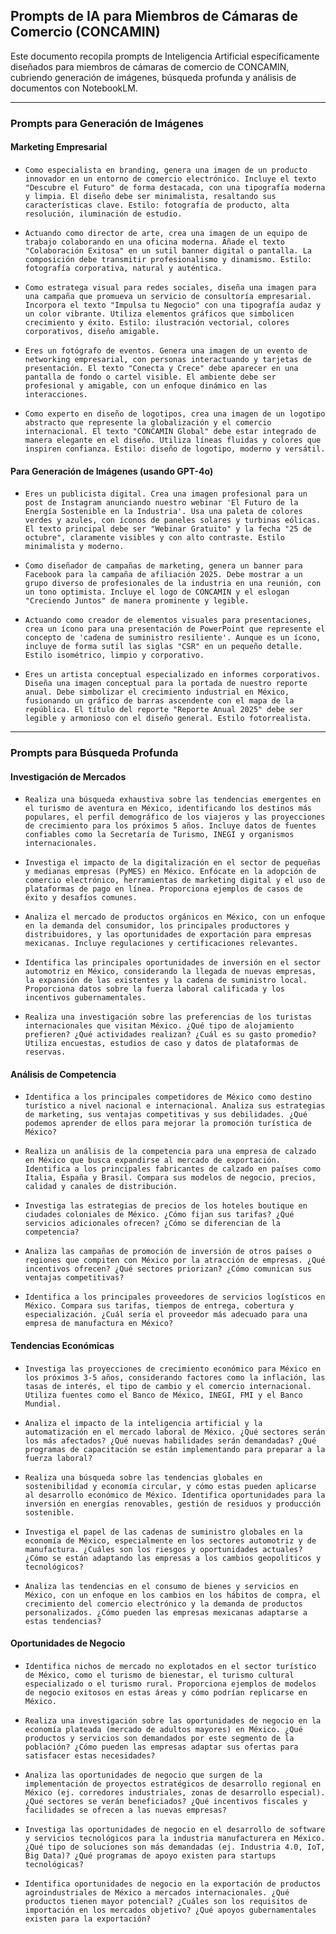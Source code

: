 ## Prompts de IA para Miembros de Cámaras de Comercio (CONCAMIN)

Este documento recopila prompts de Inteligencia Artificial específicamente diseñados para miembros de cámaras de comercio de CONCAMIN, cubriendo generación de imágenes, búsqueda profunda y análisis de documentos con NotebookLM.


---

### Prompts para Generación de Imágenes

#### Marketing Empresarial

*   ```
    Como especialista en branding, genera una imagen de un producto innovador en un entorno de comercio electrónico. Incluye el texto "Descubre el Futuro" de forma destacada, con una tipografía moderna y limpia. El diseño debe ser minimalista, resaltando sus características clave. Estilo: fotografía de producto, alta resolución, iluminación de estudio.
    ```
*   ```
    Actuando como director de arte, crea una imagen de un equipo de trabajo colaborando en una oficina moderna. Añade el texto "Colaboración Exitosa" en un sutil banner digital o pantalla. La composición debe transmitir profesionalismo y dinamismo. Estilo: fotografía corporativa, natural y auténtica.
    ```
*   ```
    Como estratega visual para redes sociales, diseña una imagen para una campaña que promueva un servicio de consultoría empresarial. Incorpora el texto "Impulsa tu Negocio" con una tipografía audaz y un color vibrante. Utiliza elementos gráficos que simbolicen crecimiento y éxito. Estilo: ilustración vectorial, colores corporativos, diseño amigable.
    ```
*   ```
    Eres un fotógrafo de eventos. Genera una imagen de un evento de networking empresarial, con personas interactuando y tarjetas de presentación. El texto "Conecta y Crece" debe aparecer en una pantalla de fondo o cartel visible. El ambiente debe ser profesional y amigable, con un enfoque dinámico en las interacciones.
    ```
*   ```
    Como experto en diseño de logotipos, crea una imagen de un logotipo abstracto que represente la globalización y el comercio internacional. El texto "CONCAMIN Global" debe estar integrado de manera elegante en el diseño. Utiliza líneas fluidas y colores que inspiren confianza. Estilo: diseño de logotipo, moderno y versátil.
    ```

#### Para Generación de Imágenes (usando GPT-4o)

*   ```
    Eres un publicista digital. Crea una imagen profesional para un post de Instagram anunciando nuestro webinar 'El Futuro de la Energía Sostenible en la Industria'. Usa una paleta de colores verdes y azules, con íconos de paneles solares y turbinas eólicas. El texto principal debe ser "Webinar Gratuito" y la fecha "25 de octubre", claramente visibles y con alto contraste. Estilo minimalista y moderno.
    ```
*   ```
    Como diseñador de campañas de marketing, genera un banner para Facebook para la campaña de afiliación 2025. Debe mostrar a un grupo diverso de profesionales de la industria en una reunión, con un tono optimista. Incluye el logo de CONCAMIN y el eslogan "Creciendo Juntos" de manera prominente y legible.
    ```
*   ```
    Actuando como creador de elementos visuales para presentaciones, crea un ícono para una presentación de PowerPoint que represente el concepto de 'cadena de suministro resiliente'. Aunque es un ícono, incluye de forma sutil las siglas "CSR" en un pequeño detalle. Estilo isométrico, limpio y corporativo.
    ```
*   ```
    Eres un artista conceptual especializado en informes corporativos. Diseña una imagen conceptual para la portada de nuestro reporte anual. Debe simbolizar el crecimiento industrial en México, fusionando un gráfico de barras ascendente con el mapa de la república. El título del reporte "Reporte Anual 2025" debe ser legible y armonioso con el diseño general. Estilo fotorrealista.
    ```

---

### Prompts para Búsqueda Profunda

#### Investigación de Mercados

*   ```
    Realiza una búsqueda exhaustiva sobre las tendencias emergentes en el turismo de aventura en México, identificando los destinos más populares, el perfil demográfico de los viajeros y las proyecciones de crecimiento para los próximos 5 años. Incluye datos de fuentes confiables como la Secretaría de Turismo, INEGI y organismos internacionales.
    ```
*   ```
    Investiga el impacto de la digitalización en el sector de pequeñas y medianas empresas (PyMES) en México. Enfócate en la adopción de comercio electrónico, herramientas de marketing digital y el uso de plataformas de pago en línea. Proporciona ejemplos de casos de éxito y desafíos comunes.
    ```
*   ```
    Analiza el mercado de productos orgánicos en México, con un enfoque en la demanda del consumidor, los principales productores y distribuidores, y las oportunidades de exportación para empresas mexicanas. Incluye regulaciones y certificaciones relevantes.
    ```
*   ```
    Identifica las principales oportunidades de inversión en el sector automotriz en México, considerando la llegada de nuevas empresas, la expansión de las existentes y la cadena de suministro local. Proporciona datos sobre la fuerza laboral calificada y los incentivos gubernamentales.
    ```
*   ```
    Realiza una investigación sobre las preferencias de los turistas internacionales que visitan México. ¿Qué tipo de alojamiento prefieren? ¿Qué actividades realizan? ¿Cuál es su gasto promedio? Utiliza encuestas, estudios de caso y datos de plataformas de reservas.
    ```

#### Análisis de Competencia

*   ```
    Identifica a los principales competidores de México como destino turístico a nivel nacional e internacional. Analiza sus estrategias de marketing, sus ventajas competitivas y sus debilidades. ¿Qué podemos aprender de ellos para mejorar la promoción turística de México?
    ```
*   ```
    Realiza un análisis de la competencia para una empresa de calzado en México que busca expandirse al mercado de exportación. Identifica a los principales fabricantes de calzado en países como Italia, España y Brasil. Compara sus modelos de negocio, precios, calidad y canales de distribución.
    ```
*   ```
    Investiga las estrategias de precios de los hoteles boutique en ciudades coloniales de México. ¿Cómo fijan sus tarifas? ¿Qué servicios adicionales ofrecen? ¿Cómo se diferencian de la competencia?
    ```
*   ```
    Analiza las campañas de promoción de inversión de otros países o regiones que compiten con México por la atracción de empresas. ¿Qué incentivos ofrecen? ¿Qué sectores priorizan? ¿Cómo comunican sus ventajas competitivas?
    ```
*   ```
    Identifica a los principales proveedores de servicios logísticos en México. Compara sus tarifas, tiempos de entrega, cobertura y especialización. ¿Cuál sería el proveedor más adecuado para una empresa de manufactura en México?
    ```

#### Tendencias Económicas

*   ```
    Investiga las proyecciones de crecimiento económico para México en los próximos 3-5 años, considerando factores como la inflación, las tasas de interés, el tipo de cambio y el comercio internacional. Utiliza fuentes como el Banco de México, INEGI, FMI y el Banco Mundial.
    ```
*   ```
    Analiza el impacto de la inteligencia artificial y la automatización en el mercado laboral de México. ¿Qué sectores serán los más afectados? ¿Qué nuevas habilidades serán demandadas? ¿Qué programas de capacitación se están implementando para preparar a la fuerza laboral?
    ```
*   ```
    Realiza una búsqueda sobre las tendencias globales en sostenibilidad y economía circular, y cómo estas pueden aplicarse al desarrollo económico de México. Identifica oportunidades para la inversión en energías renovables, gestión de residuos y producción sostenible.
    ```
*   ```
    Investiga el papel de las cadenas de suministro globales en la economía de México, especialmente en los sectores automotriz y de manufactura. ¿Cuáles son los riesgos y oportunidades actuales? ¿Cómo se están adaptando las empresas a los cambios geopolíticos y tecnológicos?
    ```
*   ```
    Analiza las tendencias en el consumo de bienes y servicios en México, con un enfoque en los cambios en los hábitos de compra, el crecimiento del comercio electrónico y la demanda de productos personalizados. ¿Cómo pueden las empresas mexicanas adaptarse a estas tendencias?
    ```

#### Oportunidades de Negocio

*   ```
    Identifica nichos de mercado no explotados en el sector turístico de México, como el turismo de bienestar, el turismo cultural especializado o el turismo rural. Proporciona ejemplos de modelos de negocio exitosos en estas áreas y cómo podrían replicarse en México.
    ```
*   ```
    Realiza una investigación sobre las oportunidades de negocio en la economía plateada (mercado de adultos mayores) en México. ¿Qué productos y servicios son demandados por este segmento de la población? ¿Cómo pueden las empresas adaptar sus ofertas para satisfacer estas necesidades?
    ```
*   ```
    Analiza las oportunidades de negocio que surgen de la implementación de proyectos estratégicos de desarrollo regional en México (ej. corredores industriales, zonas de desarrollo especial). ¿Qué sectores se verán beneficiados? ¿Qué incentivos fiscales y facilidades se ofrecen a las nuevas empresas?
    ```
*   ```
    Investiga las oportunidades de negocio en el desarrollo de software y servicios tecnológicos para la industria manufacturera en México. ¿Qué tipo de soluciones son más demandadas (ej. Industria 4.0, IoT, Big Data)? ¿Qué programas de apoyo existen para startups tecnológicas?
    ```
*   ```
    Identifica oportunidades de negocio en la exportación de productos agroindustriales de México a mercados internacionales. ¿Qué productos tienen mayor potencial? ¿Cuáles son los requisitos de importación en los mercados objetivo? ¿Qué apoyos gubernamentales existen para la exportación?
    ```

#

